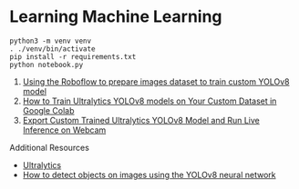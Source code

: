 # Learning Machine Learning

```
python3 -m venv venv
. ./venv/bin/activate
pip install -r requirements.txt
python notebook.py
```

1. [Using the Roboflow to prepare images dataset to train custom YOLOv8 model](https://www.youtube.com/watch?v=sLZRfzaRBwg&t=394s)
2. [How to Train Ultralytics YOLOv8 models on Your Custom Dataset in Google Colab](https://www.youtube.com/watch?v=LNwODJXcvt4)
3. [Export Custom Trained Ultralytics YOLOv8 Model and Run Live Inference on Webcam](https://www.youtube.com/watch?v=WbomGeoOT_k)

Additional Resources
- [Ultralytics](https://docs.ultralytics.com/models/)
- [How to detect objects on images using the YOLOv8 neural network](https://dev.to/andreygermanov/a-practical-introduction-to-object-detection-with-yolov8-neural-network-3n8c#prepare_data)

